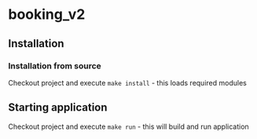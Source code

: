 # booking_v2

## Installation

### Installation from source

Checkout project and execute `make install` - this loads required modules

## Starting application

Checkout project and execute `make run` - this will build and run application
